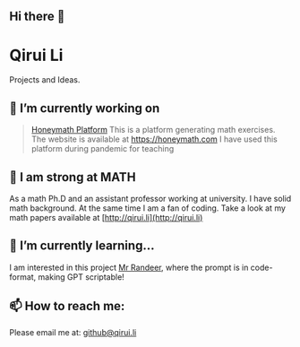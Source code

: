 ## Hi there 👋

# Qirui Li

Projects and Ideas.

## 🔭 I’m currently working on

> [Honeymath Platform](https://github.com/honeymath/honeyplatform) This is a platform generating math exercises. The website is available at https://honeymath.com
> I have used this platform during pandemic for teaching

## 💪 I am strong at MATH

As a math Ph.D and an assistant professor working at university. I have solid math background. At the same time I am a fan of coding. Take a look at my math papers available at [http://qirui.li](http://qirui.li)

## 🌱 I’m currently learning...

I am interested in this project [Mr Randeer](https://github.com/JushBJJ/Mr.-Ranedeer-AI-Tutor), where the prompt is in code-format, making GPT scriptable! 


## 📫 How to reach me:

Please email me at: github@qirui.li

<!--
**honeymath/honeymath** is a ✨ _special_ ✨ repository because its `README.md` (this file) appears on your GitHub profile.

Here are some ideas to get you started:

- 🔭 I’m currently working on ...
- 🌱 I’m currently learning ...
- 👯 I’m looking to collaborate on ...
- 🤔 I’m looking for help with ...
- 💬 Ask me about ...
- 📫 How to reach me: ...
- 😄 Pronouns: ...
- ⚡ Fun fact: ...
-->
